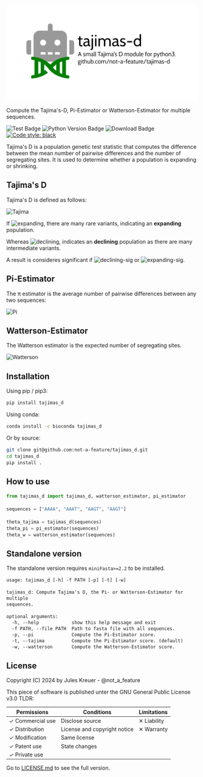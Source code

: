 ![tajimas-d](https://github.com/not-a-feature/tajimas_d/raw/main/tajimas-d.png)

Compute the Tajima's-D, Pi-Estimator or Watterson-Estimator for multiple sequences.

![Test Badge](https://github.com/not-a-feature/tajimas_d/actions/workflows/tests.yml/badge.svg)
![Python Version Badge](https://img.shields.io/pypi/pyversions/tajimas_d)
![Download Badge](https://img.shields.io/pypi/dm/tajimas_d.svg)
[![Code style: black](https://img.shields.io/badge/code%20style-black-000000.svg)](https://github.com/psf/black)

Tajima's D is a population genetic test statistic that computes the difference between the mean number of pairwise differences and the number of segregating sites. It is used to determine whether a population is expanding or shrinking.

## Tajima's D
Tajima's D is defined as follows:

![Tajima](https://render.githubusercontent.com/render/math?math=\theta_\text{Tajima}=\frac{\theta_{\pi}%20-%20\theta_{W}}{\sqrt{\text{Var}(\theta_{\pi}-\theta_{W})}})

If ![expanding](https://render.githubusercontent.com/render/math?math=\theta_\text{Tajima}<0), there are many rare variants, indicating an **expanding** population.

Whereas ![declining](https://render.githubusercontent.com/render/math?math=0<\theta_\text{Tajima}), indicates an **declining** population as there are many intermediate variants.

A result is consideres significant if  ![declining-sig](https://render.githubusercontent.com/render/math?math=\theta_\text{Tajima}<-2) or ![expanding-sig](https://render.githubusercontent.com/render/math?math=2<\theta_\text{Tajima}).

## Pi-Estimator
The π estimator is the average number of pairwise differences between any two sequences:

![Pi](https://render.githubusercontent.com/render/math?math=\theta_{\pi}=\frac{\text{Nr.%20of%20pairwise%20differences}}{\binom{n}{2}})

## Watterson-Estimator
The Watterson estimator is the expected number of segregating sites.

![Watterson](https://render.githubusercontent.com/render/math?math=\theta_{\W}=\frac{\text{Nr.%20of%20segregating%20sites}}{\sum^{n-1}_{i=1}\frac{1}{i}})

## Installation
Using pip  / pip3:
```bash
pip install tajimas_d
```

Using conda:
```bash
conda install -c bioconda tajimas_d
```

Or by source:
```bash
git clone git@github.com:not-a-feature/tajimas_d.git
cd tajimas_d
pip install .
```

## How to use

```python
from tajimas_d import tajimas_d, watterson_estimator, pi_estimator

sequences = ["AAAA", "AAAT", "AAGT", "AAGT"]

theta_tajima = tajimas_d(sequences)
theta_pi = pi_estimator(sequences)
theta_w = watterson_estimator(sequences)
```


## Standalone version
The standalone version requires `miniFasta>=2.2` to be installed.

```
usage: tajimas_d [-h] -f PATH [-p] [-t] [-w]

tajimas_d: Compute Tajima's D, the Pi- or Watterson-Estimator for multiple
sequences.

optional arguments:
  -h, --help            show this help message and exit
  -f PATH, --file PATH  Path to fasta file with all sequences.
  -p, --pi              Compute the Pi-Estimator score.
  -t, --tajima          Compute the Pi-Estimator score. (default)
  -w, --watterson       Compute the Watterson-Estimator score.

```

## License

Copyright (C) 2024 by Jules Kreuer - @not_a_feature

This piece of software is published unter the GNU General Public License v3.0
TLDR:

| Permissions      | Conditions                   | Limitations |
| ---------------- | ---------------------------- | ----------- |
| ✓ Commercial use | Disclose source              | ✕ Liability |
| ✓ Distribution   | License and copyright notice | ✕ Warranty  |
| ✓ Modification   | Same license                 |             |
| ✓ Patent use     | State changes                |             |
| ✓ Private use    |                              |             |

Go to [LICENSE.md](https://github.com/not-a-feature/tajimas_d/blob/main/LICENSE) to see the full version.
